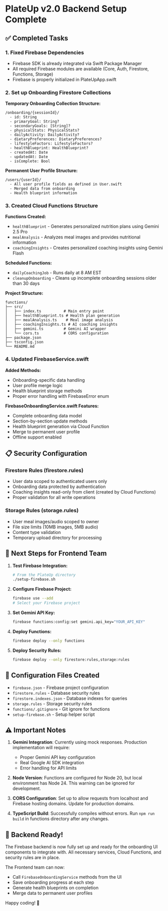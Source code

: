 # PlateUp v2.0 Backend Setup Complete

## ✅ Completed Tasks

### 1. Fixed Firebase Dependencies
- Firebase SDK is already integrated via Swift Package Manager
- All required Firebase modules are available (Core, Auth, Firestore, Functions, Storage)
- Firebase is properly initialized in PlateUpApp.swift

### 2. Set up Onboarding Firestore Collections

**Temporary Onboarding Collection Structure:**
```
/onboarding/{sessionId}/
  - id: String
  - primaryGoal: String?
  - secondaryGoals: [String]?
  - physicalStats: PhysicalStats?
  - dailyActivity: DailyActivity?
  - dietaryPreferences: DietaryPreferences?
  - lifestyleFactors: LifestyleFactors?
  - healthBlueprint: HealthBlueprint?
  - createdAt: Date
  - updatedAt: Date
  - isComplete: Bool
```

**Permanent User Profile Structure:**
```
/users/{userId}/
  - All user profile fields as defined in User.swift
  - Merged data from onboarding
  - Health blueprint information
```

### 3. Created Cloud Functions Structure

**Functions Created:**
- `healthBlueprint` - Generates personalized nutrition plans using Gemini 2.5 Pro
- `mealAnalysis` - Analyzes meal images and provides nutritional information
- `coachingInsights` - Creates personalized coaching insights using Gemini Flash

**Scheduled Functions:**
- `dailyCoachingJob` - Runs daily at 8 AM EST
- `cleanupOnboarding` - Cleans up incomplete onboarding sessions older than 30 days

**Project Structure:**
```
functions/
├── src/
│   ├── index.ts          # Main entry point
│   ├── healthBlueprint.ts # Health plan generation
│   ├── mealAnalysis.ts    # Meal image analysis
│   ├── coachingInsights.ts # AI coaching insights
│   ├── gemini.ts         # Gemini AI wrapper
│   └── cors.ts           # CORS configuration
├── package.json
├── tsconfig.json
└── README.md
```

### 4. Updated FirebaseService.swift

**Added Methods:**
- Onboarding-specific data handling
- User profile merge logic
- Health blueprint storage methods
- Proper error handling with FirebaseError enum

**FirebaseOnboardingService.swift Features:**
- Complete onboarding data model
- Section-by-section update methods
- Health blueprint generation via Cloud Function
- Merge to permanent user profile
- Offline support enabled

## 📋 Security Configuration

### Firestore Rules (firestore.rules)
- User data scoped to authenticated users only
- Onboarding data protected by authentication
- Coaching insights read-only from client (created by Cloud Functions)
- Proper validation for all write operations

### Storage Rules (storage.rules)
- User meal images/audio scoped to owner
- File size limits (10MB images, 5MB audio)
- Content type validation
- Temporary upload directory for processing

## 🚀 Next Steps for Frontend Team

1. **Test Firebase Integration:**
   ```bash
   # From the PlateUp directory
   ./setup-firebase.sh
   ```

2. **Configure Firebase Project:**
   ```bash
   firebase use --add
   # Select your Firebase project
   ```

3. **Set Gemini API Key:**
   ```bash
   firebase functions:config:set gemini.api_key="YOUR_API_KEY"
   ```

4. **Deploy Functions:**
   ```bash
   firebase deploy --only functions
   ```

5. **Deploy Security Rules:**
   ```bash
   firebase deploy --only firestore:rules,storage:rules
   ```

## 🔧 Configuration Files Created

- `firebase.json` - Firebase project configuration
- `firestore.rules` - Database security rules  
- `firestore.indexes.json` - Database indexes for queries
- `storage.rules` - Storage security rules
- `functions/.gitignore` - Git ignore for functions
- `setup-firebase.sh` - Setup helper script

## ⚠️ Important Notes

1. **Gemini Integration**: Currently using mock responses. Production implementation will require:
   - Proper Gemini API key configuration
   - Real Google AI SDK integration
   - Error handling for API limits

2. **Node Version**: Functions are configured for Node 20, but local environment has Node 24. This warning can be ignored for development.

3. **CORS Configuration**: Set up to allow requests from localhost and Firebase hosting domains. Update for production domains.

4. **TypeScript Build**: Successfully compiles without errors. Run `npm run build` in functions directory after any changes.

## 🎉 Backend Ready!

The Firebase backend is now fully set up and ready for the onboarding UI components to integrate with. All necessary services, Cloud Functions, and security rules are in place.

The Frontend team can now:
- Call `FirebaseOnboardingService` methods from the UI
- Save onboarding progress at each step
- Generate health blueprints on completion
- Merge data to permanent user profiles

Happy coding! 🚀
